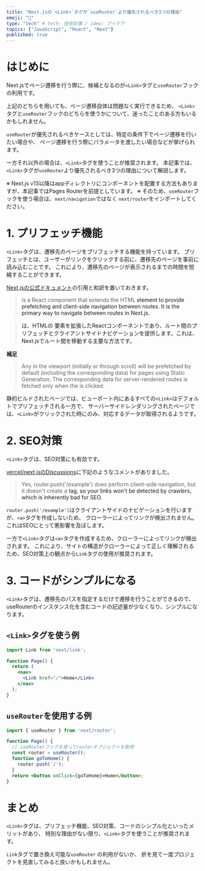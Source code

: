 ```yaml
---
title: "Next.jsの`<Link>`タグが`useRouter`より優先されるべき3つの理由"
emoji: "🔗"
type: "tech" # tech: 技術記事 / idea: アイデア
topics: ["JavaScript", "React", "Next"]
published: true
---
```



# はじめに

Next.jsでページ遷移を行う際に、候補となるのが`<Link>`タグと`useRouter`フックの利用です。


上記のどちらを用いても、ページ遷移自体は問題なく実行できるため、
`<Link>`タグと`useRouter`フックのどちらを使うかについて、迷ったことのある方もいるかもしれません。


`useRouter`が優先されるべきケースとしては、特定の条件下でページ遷移を行いたい場合や、
ページ遷移を行う際にパラメータを渡したい場合などが挙げられます。

一方それ以外の場合は、`<Link>`タグを使うことが推奨されます。
本記事では、`<Link>`タグが`useRouter`より優先されるべき3つの理由について解説します。


※ Next.js v13以降はappディレクトリにコンポーネントを配置する方法もありますが、本記事ではPages Routerを前提としています。
※ そのため、`useRouter`フックを使う場合は、`next/navigation`ではなく `next/router`をインポートしてください。

# 1. プリフェッチ機能

`<Link>`タグは、遷移先のページをプリフェッチする機能を持っています。
プリフェッチとは、ユーザーがリンクをクリックする前に、遷移先のページを事前に読み込むことです。
これにより、遷移先のページが表示されるまでの時間を短縮することができます。

[Next.jsの公式ドキュメント](https://nextjs.org/docs/pages/api-reference/components/link)の引用と和訳を置いておきます。

> <Link> is a React component that extends the HTML <a> element to provide prefetching and client-side navigation between routes. It is the primary way to navigate between routes in Next.js.

> <Link> は、HTMLの <a> 要素を拡張したReactコンポーネントであり、ルート間のプリフェッチとクライアントサイドナビゲーションを提供します。これは、Next.jsでルート間を移動する主要な方法です。


**補足**

> Any <Link /> in the viewport (initially or through scroll) will be prefetched by default (including the corresponding data) for pages using Static Generation. The corresponding data for server-rendered routes is fetched only when the <Link /> is clicked.


静的ビルドされたページでは、ビューポート内にあるすべての`<Link>`はデフォルトでプリフェッチされる一方で、
サーバーサイドレンダリングされたページでは、`<Link>`がクリックされた時にのみ、対応するデータが取得されるようです。

# 2. SEO対策

`<Link>`タグは、SEO対策にも有効です。

[vercel/next.jsのDiscussions](https://github.com/vercel/next.js/discussions/62496)に下記のようなコメントがありました。

> Yes, router.push('/example') does perform client-side navigation, but it doesn't create a <a> tag, so your links won't be detected by crawlers, which is inherently bad for SEO.

`router.push('/example')`はクライアントサイドのナビゲーションを行いますが、`<a>`タグを作成しないため、
クローラーによってリンクが検出されません。これはSEOにとって悪影響を及ぼします。

一方で`<Link>`タグは`<a>`タグを作成するため、クローラーによってリンクが検出されます。
これにより、サイトの構造がクローラーによって正しく理解されるため、SEO対策上の観点から`Link`タグの使用が推奨されます。


# 3. コードがシンプルになる

`<Link>`タグは、遷移先のパスを指定するだけで遷移を行うことができるので、
useRouterのインスタンス化を含むコードの記述量が少なくなり、シンプルになります。


## `<Link>`タグを使う例


```jsx
import Link from 'next/link';

function Page() {
  return (
    <nav>
      <Link href="/">Home</Link>
    </nav>
  );
}
```

## `useRouter`を使用する例
```jsx
import { useRouter } from 'next/router';

function Page() {
  // useRouterフックを使ってrouterオブジェクトを取得
  const router = useRouter();
  function goToHome() {
    router.push('/');
  }
  return <button onClick={goToHome}>Home</button>;
}
```

# まとめ

`<Link>`タグは、プリフェッチ機能、SEO対策、コードのシンプル化といったメリットがあり、
特別な理由がない限り、`<Link>`タグを使うことが推奨されます。

`Link`タグで置き換え可能な`useRouter` の利用がないか、
折を見て一度プロジェクトを見直してみると良いかもしれません。
